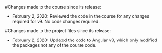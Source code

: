#Changes made to the course since its release:
- February 2, 2020: Reviewed the code in the course for any changes required for v9. No code changes required.

#Changes made to the project files since its release:
- February 2, 2020: Updated the code to Angular v9, which only modified the packages not any of the course code.
